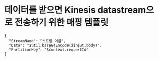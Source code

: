 # 데이터를 받으면 Kinesis datastream으로 전송하기 위한 매핑 템플릿

```
{
  "StreamName": "스트림 이름",
  "Data": "$util.base64Encode($input.body)",
  "PartitionKey": "$context.requestId"
}
```
